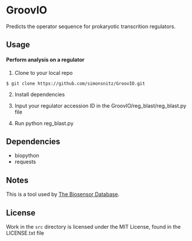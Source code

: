 # GroovIO
Predicts the operator sequence for prokaryotic transcrition regulators.

## Usage
#### Perform analysis on a regulator

1. Clone to your local repo
```
$ git clone https://github.com/simonsnitz/GroovIO.git
```

2. Install dependencies

3. Input your regulator accession ID in the GroovIO/reg_blast/reg_blast.py file

4. Run python reg_blast.py

## Dependencies
- biopython
- requests

## Notes
This is a tool used by [The Biosensor Database](https://gbiosensors.com).

## License
Work in the `src` directory is licensed under the MIT License, found in the LICENSE.txt file
